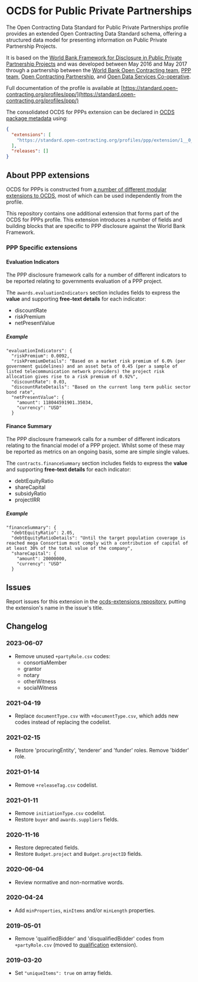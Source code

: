 # OCDS for Public Private Partnerships

The Open Contracting Data Standard for Public Private Partnerships profile provides an extended Open Contracting Data Standard schema, offering a structured data model for presenting information on Public Private Partnership Projects.

It is based on the [World Bank Framework for Disclosure in Public Private Partnership Projects](https://documents.worldbank.org/en/publication/documents-reports/documentdetail/744411637834708119/a-framework-for-disclosure-in-public-private-partnership-projects) and was developed between May 2016 and May 2017 through a partnership between the [World Bank Open Contracting team](https://blogs.worldbank.org/category/tags/open-contracting), [PPP team](https://www.worldbank.org/en/topic/publicprivatepartnerships), [Open Contracting Partnership](https://www.open-contracting.org), and [Open Data Services Co-operative](https://opendataservices.coop).

Full documentation of the profile is available at [https://standard.open-contracting.org/profiles/ppp/](https://standard.open-contracting.org/profiles/ppp/)

The consolidated OCDS for PPPs extension can be declared in [OCDS package metadata](https://standard.open-contracting.org/latest/en/schema/release_package/) using:

```json
{
  "extensions": [
    "https://standard.open-contracting.org/profiles/ppp/extension/1__0__0__beta/extension.json"
  ],
  "releases": []
}
```

## About PPP extensions

OCDS for PPPs is constructed from [a number of different modular extensions to OCDS](https://standard.open-contracting.org/profiles/ppp/latest/en/extensions/), most of which can be used independently from the profile.

This repository contains one additional extension that forms part of the OCDS for PPPs profile. This extension introduces a number of fields and building blocks that are specific to PPP disclosure against the World Bank Framework.

### PPP Specific extensions

#### Evaluation Indicators

The PPP disclosure framework calls for a number of different indicators to be reported relating to governments evaluation of a PPP project.

The `awards.evaluationIndicators` section includes fields to express the **value** and supporting **free-text details** for each indicator:

* discountRate
* riskPremium
* netPresentValue

##### Example

```
"evaluationIndicators": {
  "riskPremium": 0.0092,
  "riskPremiumDetails": "Based on a market risk premium of 6.0% (per government guidelines) and an asset beta of 0.45 (per a sample of listed telecommunication network providers) the project risk allocation gives rise to a risk premium of 0.92%",
  "discountRate": 0.03,
  "discountRateDetails": "Based on the current long term public sector bond rate",
  "netPresentValue": {
    "amount": 118044591901.35034,
    "currency": "USD"
  }
```

#### Finance Summary

The PPP disclosure framework calls for a number of different indicators relating to the financial model of a PPP project. Whilst some of these may be reported as metrics on an ongoing basis, some are simple single values.

The `contracts.financeSummary` section includes fields to express the **value** and supporting **free-text details** for each indicator:

* debtEquityRatio
* shareCapital
* subsidyRatio
* projectIRR

##### Example

```
"financeSummary": {
  "debtEquityRatio": 2.05,
  "debtEquityRatioDetails": "Until the target population coverage is reached mega Consortium must comply with a contribution of capital of at least 30% of the total value of the company",
  "shareCapital": {
    "amount": 20000000,
    "currency": "USD"
  }
```

## Issues

Report issues for this extension in the [ocds-extensions repository](https://github.com/open-contracting/ocds-extensions/issues), putting the extension's name in the issue's title.

## Changelog

### 2023-06-07

* Remove unused `+partyRole.csv` codes:
  * consortiaMember
  * grantor
  * notary
  * otherWitness
  * socialWitness

### 2021-04-19

* Replace `documentType.csv` with `+documentType.csv`, which adds new codes instead of replacing the codelist.

### 2021-02-15

* Restore 'procuringEntity', 'tenderer' and 'funder' roles. Remove 'bidder' role.

### 2021-01-14

* Remove `+releaseTag.csv` codelist.

### 2021-01-11

* Remove `initiationType.csv` codelist.
* Restore `buyer` and `awards.suppliers` fields.

### 2020-11-16

* Restore deprecated fields.
* Restore `Budget.project` and `Budget.projectID` fields.

### 2020-06-04

* Review normative and non-normative words.

### 2020-04-24

* Add `minProperties`, `minItems` and/or `minLength` properties.

### 2019-05-01

* Remove 'qualifiedBidder' and 'disqualifiedBidder' codes from `+partyRole.csv` (moved to [qualification](https://github.com/open-contracting-extensions/ocds_qualification_extension) extension).

### 2019-03-20

* Set `"uniqueItems": true` on array fields.
